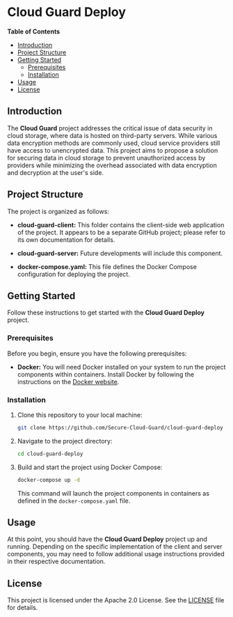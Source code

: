 # Cloud Guard Deploy

**Table of Contents**
- [Introduction](#introduction)
- [Project Structure](#project-structure)
- [Getting Started](#getting-started)
  - [Prerequisites](#prerequisites)
  - [Installation](#installation)
- [Usage](#usage)
- [License](#license)

## Introduction

The **Cloud Guard** project addresses the critical issue of data security in cloud storage, where data is hosted on third-party servers. While various data encryption methods are commonly used, cloud service providers still have access to unencrypted data. This project aims to propose a solution for securing data in cloud storage to prevent unauthorized access by providers while minimizing the overhead associated with data encryption and decryption at the user's side.

## Project Structure

The project is organized as follows:

- **cloud-guard-client:** This folder contains the client-side web application of the project. It appears to be a separate GitHub project; please refer to its own documentation for details.

- **cloud-guard-server:** Future developments will include this component.

- **docker-compose.yaml:** This file defines the Docker Compose configuration for deploying the project.

## Getting Started

Follow these instructions to get started with the **Cloud Guard Deploy** project.

### Prerequisites

Before you begin, ensure you have the following prerequisites:

- **Docker:** You will need Docker installed on your system to run the project components within containers. Install Docker by following the instructions on the [Docker website](https://docs.docker.com/get-docker/).

### Installation

1. Clone this repository to your local machine:

   ```bash
   git clone https://github.com/Secure-Cloud-Guard/cloud-guard-deploy
   ```

2. Navigate to the project directory:

   ```bash
   cd cloud-guard-deploy
   ```

3. Build and start the project using Docker Compose:

   ```bash
   docker-compose up -d
   ```

   This command will launch the project components in containers as defined in the `docker-compose.yaml` file.

## Usage
At this point, you should have the **Cloud Guard Deploy** project up and running. Depending on the specific implementation of the client and server components, you may need to follow additional usage instructions provided in their respective documentation.

## License
This project is licensed under the Apache 2.0 License. See the [LICENSE](LICENSE) file for details.